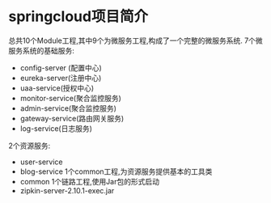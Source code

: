 # springcloud项目简介

总共10个Module工程,其中9个为微服务工程,构成了一个完整的微服务系统.
7个微服务系统的基础服务:
* config-server (配置中心) 
* eureka-server(注册中心)     
* uaa-service(授权中心)       
* monitor-service(聚合监控服务) 
* admin-service(聚合监控服务) 
* gateway-service(路由网关服务)
* log-service(日志服务)   

2个资源服务:
* user-service   
* blog-service 
1个common工程,为资源服务提供基本的工具类
* common
1个链路工程,使用Jar包的形式启动
* zipkin-server-2.10.1-exec.jar   

